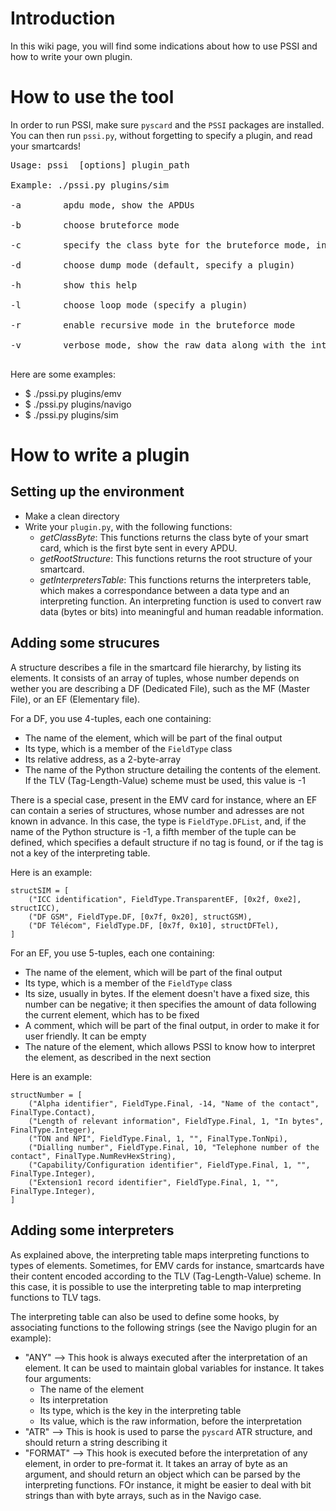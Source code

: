 # Introduction #

In this wiki page, you will find some indications about how to use PSSI and how to write your own plugin.


# How to use the tool #

In order to run PSSI, make sure `pyscard` and the `PSSI` packages are installed. You can then run `pssi.py`, without forgetting to specify a plugin, and read your smartcards!

<pre>
Usage: pssi  [options] plugin_path<br>
Example: ./pssi.py plugins/sim<br>
-a        apdu mode, show the APDUs<br>
-b        choose bruteforce mode<br>
-c        specify the class byte for the bruteforce mode, in hexadecimal<br>
-d        choose dump mode (default, specify a plugin)<br>
-h        show this help<br>
-l        choose loop mode (specify a plugin)<br>
-r        enable recursive mode in the bruteforce mode<br>
-v        verbose mode, show the raw data along with the interpretation<br>
</pre>

Here are some examples:
  * $ ./pssi.py plugins/emv
  * $ ./pssi.py plugins/navigo
  * $ ./pssi.py plugins/sim

# How to write a plugin #

## Setting up the environment ##

  * Make a clean directory
  * Write your `plugin.py`, with the following functions:
    * _getClassByte_: This functions returns the class byte of your smart card, which is the first byte sent in every APDU.
    * _getRootStructure_: This functions returns the root structure of your smartcard.
    * _getInterpretersTable_: This functions returns the interpreters table, which makes a correspondance between a data type and an interpreting function. An interpreting function is used to convert raw data (bytes or bits) into meaningful and human readable information.


## Adding some strucures ##

A structure describes a file in the smartcard file hierarchy, by listing its elements. It consists of an array of tuples, whose number depends on wether you are describing a DF (Dedicated File), such as the MF (Master File), or an EF (Elementary file).

For a DF, you use 4-tuples, each one containing:
  * The name of the element, which will be part of the final output
  * Its type, which is a member of the `FieldType` class
  * Its relative address, as a 2-byte-array
  * The name of the Python structure detailing the contents of the element. If the TLV (Tag-Length-Value) scheme must be used, this value is -1

There is a special case, present in the EMV card for instance, where an EF can contain a series of structures, whose number and adresses are not known in advance. In this case, the type is `FieldType.DFList`, and, if the name of the Python structure is -1, a fifth member of the tuple can be defined, which specifies a default structure if no tag is found, or if the tag is not a key of the interpreting table.

Here is an example:
```
structSIM = [
    ("ICC identification", FieldType.TransparentEF, [0x2f, 0xe2], structICC),
    ("DF GSM", FieldType.DF, [0x7f, 0x20], structGSM),
    ("DF Télécom", FieldType.DF, [0x7f, 0x10], structDFTel),
]
```

For an EF, you use 5-tuples, each one containing:
  * The name of the element, which will be part of the final output
  * Its type, which is a member of the `FieldType` class
  * Its size, usually in bytes. If the element doesn't have a fixed size, this number can be negative; it then specifies the amount of data following the current element, which has to be fixed
  * A comment, which will be part of the final output, in order to make it for user friendly. It can be empty
  * The nature of the element, which allows PSSI to know how to interpret the element, as described in the next section

Here is an example:
```
structNumber = [
    ("Alpha identifier", FieldType.Final, -14, "Name of the contact", FinalType.Contact),
    ("Length of relevant information", FieldType.Final, 1, "In bytes", FinalType.Integer),
    ("TON and NPI", FieldType.Final, 1, "", FinalType.TonNpi),
    ("Dialling number", FieldType.Final, 10, "Telephone number of the contact", FinalType.NumRevHexString),
    ("Capability/Configuration identifier", FieldType.Final, 1, "", FinalType.Integer),
    ("Extension1 record identifier", FieldType.Final, 1, "", FinalType.Integer),
]
```

## Adding some interpreters ##

As explained above, the interpreting table maps interpreting functions to types of elements.
Sometimes, for EMV cards for instance, smartcards have their content encoded according to the TLV (Tag-Length-Value) scheme. In this case, it is possible to use the interpreting table to map interpreting functions to TLV tags.

The interpreting table can also be used to define some hooks, by associating functions to the following strings (see the Navigo plugin for an example):
  * "ANY" --> This hook is always executed after the interpretation of an element. It can be used to maintain global variables for instance. It takes four arguments:
    * The name of the element
    * Its interpretation
    * Its type, which is the key in the interpreting table
    * Its value, which is the raw information, before the interpretation
  * "ATR" --> This is hook is used to parse the `pyscard` ATR structure, and should return a string describing it
  * "FORMAT" --> This hook is executed before the interpretation of any element, in order to pre-format it. It takes an array of byte as an argument, and should return an object which can be parsed by the interpreting functions. FOr instance, it might be easier to deal with bit strings than with byte arrays, such as in the Navigo case.